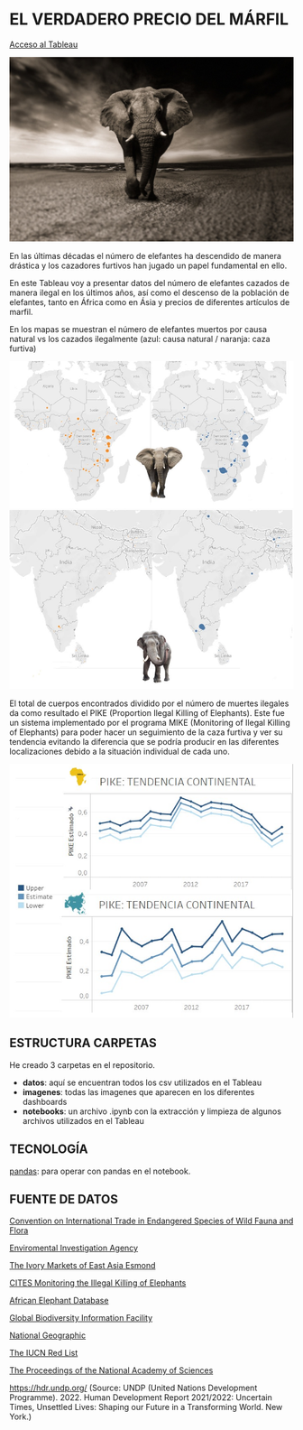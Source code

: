# EL VERDADERO PRECIO DEL MÁRFIL

[Acceso al Tableau](https://public.tableau.com/app/profile/ana6985/viz/Dashboard_Project_16758088759550/END?publish=yes)

![elefante](imagenes/elephant-gd104f9e74_1280.jpg)

En las últimas décadas el número de elefantes ha descendido de manera drástica y los cazadores furtivos han jugado un papel fundamental en ello. 

En este Tableau voy a presentar datos del número de elefantes cazados de manera ilegal en los últimos años, así como el descenso de la población de elefantes, tanto en África como en Ásia y precios de diferentes artículos de marfil.

En los mapas se muestran el número de elefantes muertos por causa natural vs los cazados ilegalmente (azul: causa natural / naranja: caza furtiva)

![africa](imagenes/AFRICA_MAP.jpg)
![asia](imagenes/MAPA_ASIA.jpg)

El total de cuerpos encontrados dividido por el número de muertes ilegales da como resultado el PIKE (Proportion Ilegal Killing of Elephants). Este fue un sistema implementado por el programa MIKE (Monitoring of Ilegal Killing of Elephants) para poder hacer un seguimiento de la caza furtiva y ver su tendencia evitando la diferencia que se podría producir en las diferentes localizaciones debido a la situación individual de cada uno.

![pike](imagenes/pike.jpg)



## ESTRUCTURA CARPETAS
He creado 3 carpetas en el repositorio. 
- **datos**: aquí se encuentran todos los csv utilizados en el Tableau
- **imagenes**: todas las imagenes que aparecen en los diferentes dashboards
- **notebooks**: un archivo .ipynb con la extracción y limpieza de algunos archivos utilizados en el Tableau

## TECNOLOGÍA
[pandas](https://pandas.pydata.org/docs/): para operar con pandas en el notebook.

## FUENTE DE DATOS
[Convention on International Trade in Endangered Species of Wild Fauna and Flora](https://cites.org/)

[Enviromental Investigation Agency](https://reports.eia-international.org/)

[The Ivory Markets of East Asia Esmond](https://traffic.org)

[CITES Monitoring the Illegal Killing of Elephants](https://citesmike.org/)

[African Elephant Database](https://africanelephantdatabase.org/)

[Global Biodiversity Information Facility](https://www.gbif.org/)

[National Geographic](https://www.nationalgeographic.es/)

[The IUCN Red List](https://www.iucnredlist.org/)

[The Proceedings of the National Academy of Sciences](https://www.pnas.org/)

https://hdr.undp.org/ (Source: UNDP (United Nations Development Programme). 2022. Human Development Report 2021/2022: Uncertain Times, Unsettled Lives: 
Shaping our Future in a Transforming World. New York.)